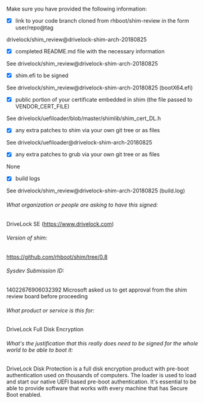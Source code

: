 Make sure you have provided the following information:

 - [X] link to your code branch cloned from rhboot/shim-review in the form user/repo@tag
 
drivelock/shim_review@drivelock-shim-arch-20180825
 - [X] completed README.md file with the necessary information
 
See drivelock/shim_review@drivelock-shim-arch-20180825
 - [X] shim.efi to be signed
 
See drivelock/shim_review@drivelock-shim-arch-20180825 (bootX64.efi)
 - [X] public portion of your certificate embedded in shim (the file passed to VENDOR_CERT_FILE)
 
See drivelock/uefiloader/blob/master/shimlib/shim_cert_DL.h
 - [X] any extra patches to shim via your own git tree or as files
 
See drivelock/uefiloader@drivelock-shim-arch-20180825
 - [X] any extra patches to grub via your own git tree or as files
 
None
 - [X] build logs
 
See drivelock/shim_review@drivelock-shim-arch-20180825 (build.log)

###### What organization or people are asking to have this signed:
DriveLock SE (https://www.drivelock.com)

###### Version of shim:
https://github.com/rhboot/shim/tree/0.8

###### Sysdev Submission ID:
14022676906032392
Microsoft asked us to get approval from the shim review board before proceeding

###### What product or service is this for:
DriveLock Full Disk Encryption

###### What's the justification that this really does need to be signed for the whole world to be able to boot it:
DriveLock Disk Protection is a full disk encryption product with pre-boot authentication used on thousands of computers. 
The loader is used to load and start our native UEFI based pre-boot authentication.
It's essential to be able to provide software that works with every machine that has Secure Boot enabled.

